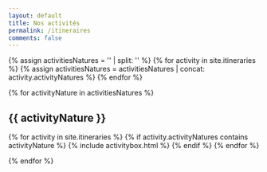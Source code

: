 ```yaml
---
layout: default
title: Nos activités
permalink: /itineraires
comments: false
---
```


{% assign activitiesNatures = '' | split: '' %}
{% for activity in site.itineraries %}
{% assign activitiesNatures = activitiesNatures | concat: activity.activityNatures   %}
{% endfor %}

{% for activityNature in activitiesNatures %}

<section class="recent-posts">
    <div class="section-title">
        <h2 id="{{ activityNature | replace: " ","-" }}"><span>{{  activityNature }}</span></h2>
    </div>
    <div class="row listrecent">
 {% for activity in site.itineraries %}
 {% if activity.activityNatures contains activityNature   %}
 {% include activitybox.html %}
 {% endif %}
 {% endfor %} 
    </div>
</section>

{% endfor %}



